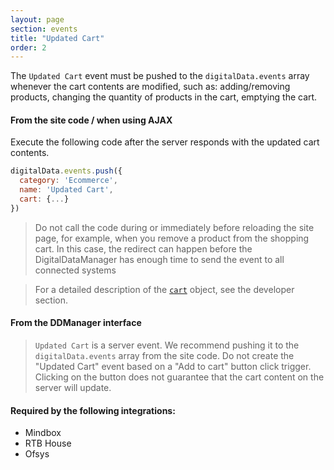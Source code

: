 ```yaml
---
layout: page
section: events
title: "Updated Cart"
order: 2
---
```

The `Updated Cart` event must be pushed to the `digitalData.events` array whenever the cart contents are modified, such as: adding/removing products, changing the quantity of products in the cart, emptying the cart.

#### From the site code / when using AJAX
Execute the following code after the server responds with the updated cart contents.

```javascript
digitalData.events.push({
  category: 'Ecommerce',
  name: 'Updated Cart',
  cart: {...}
})
```
> Do not call the code during or immediately before reloading the site page, for example, when you remove a product from the shopping cart. In this case, the redirect can happen before the DigitalDataManager has enough time to send the event to all connected systems

> For a detailed description of the [`cart`](/digitaldata/cart) object, see the developer section.

#### From the DDManager interface
> `Updated Cart` is a server event. We recommend pushing it to the `digitalData.events` array from the site code. Do not create the "Updated Cart" event based on a "Add to cart" button click trigger. Clicking on the button does not guarantee that the cart content on the server will update.

#### Required by the following integrations:
* Mindbox
* RTB House
* Ofsys